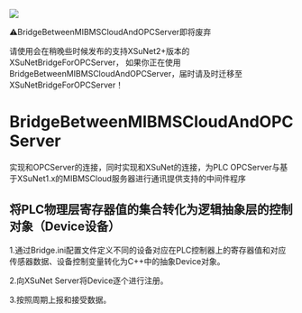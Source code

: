 ![](https://img.shields.io/badge/State-Abandoned-red.svg)

⚠BridgeBetweenMIBMSCloudAndOPCServer即将废弃

请使用会在稍晚些时候发布的支持XSuNet2+版本的XSuNetBridgeForOPCServer，
如果你正在使用BridgeBetweenMIBMSCloudAndOPCServer，届时请及时迁移至XSuNetBridgeForOPCServer！

# BridgeBetweenMIBMSCloudAndOPCServer
实现和OPCServer的连接，同时实现和XSuNet的连接，为PLC OPCServer与基于XSuNet1.x的MIBMSCloud服务器进行通讯提供支持的中间件程序


## 将PLC物理层寄存器值的集合转化为逻辑抽象层的控制对象（Device设备）

1.通过Bridge.ini配置文件定义不同的设备对应在PLC控制器上的寄存器值和对应传感器数据、设备控制变量转化为C++中的抽象Device对象。

2.向XSuNet Server将Device逐个进行注册。

3.按照周期上报和接受数据。

